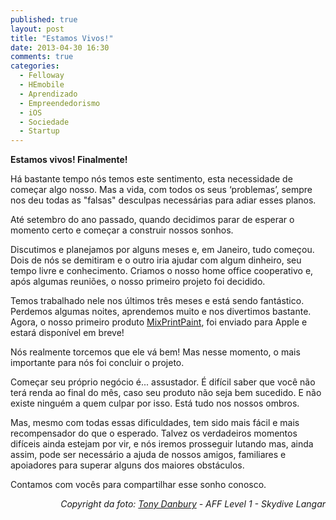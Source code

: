 ```yaml
---
published: true
layout: post
title: "Estamos Vivos!"
date: 2013-04-30 16:30
comments: true
categories:
  - Felloway
  - HEmobile
  - Aprendizado
  - Empreendedorismo
  - iOS
  - Sociedade
  - Startup
---
```


<strong>Estamos vivos! Finalmente!</strong>

Há bastante tempo nós temos este sentimento, esta necessidade de começar algo nosso. Mas a vida, com todos os seus ‘problemas’, sempre nos deu todas as "falsas" desculpas necessárias para adiar esses planos.

<!--more-->

Até setembro do ano passado, quando decidimos parar de esperar o momento certo e começar a construir nossos sonhos.

Discutimos e planejamos por alguns meses e, em Janeiro, tudo começou. Dois de nós se demitiram e o outro iria ajudar com algum dinheiro, seu tempo livre e conhecimento. Criamos o nosso home office cooperativo e, após algumas reuniões, o nosso primeiro projeto foi decidido.

Temos trabalhado nele nos últimos três meses e está sendo fantástico. Perdemos algumas noites, aprendemos muito e nos divertimos bastante. Agora, o nosso primeiro produto <a title="MixPrintPaint" href="http://mixprintpaint.felloway.com/br" target="_blank">MixPrintPaint</a>, foi enviado para Apple e estará disponível em breve!

Nós realmente torcemos que ele vá bem! Mas nesse momento, o mais importante para nós foi concluir o projeto.

Começar seu próprio negócio é... assustador. É difícil saber que você não terá renda ao final do mês, caso seu produto não seja bem sucedido. E não existe ninguém a quem culpar por isso. Está tudo nos nossos ombros.

Mas, mesmo com todas essas dificuldades, tem sido mais fácil e mais recompensador do que o esperado. Talvez os verdadeiros momentos difíceis ainda estejam por vir, e nós iremos prosseguir lutando mas, ainda assim, pode ser necessário a ajuda de nossos amigos, familiares e apoiadores para superar alguns dos maiores obstáculos.

Contamos com vocês para compartilhar esse sonho conosco.
<p style="text-align: right;"><em>Copyright da foto: <a href="http://flic.kr/p/cntbhs" target="_blank">Tony Danbury</a> - AFF Level 1 - Skydive Langar</em></p>
